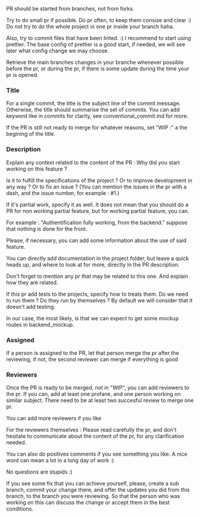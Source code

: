PR should be started from branches, not from forks.

Try to do small pr if possible. Do pr often, to keep them consize and clear :) Do not try to do the whole project in one pr inside your branch haha.

Also, try to commit files that have been linted. :) I recommend to start using prettier. The base config of prettier is a good start, if needed, we will see later what config change we may choose.

Retrieve the main branches changes in your branche whenever possible before the pr, or during the pr, if there is some update during the time your pr is opened.

### Title
For a single commit, the title is the subject line of the commit message.
Otherwise, the title should summarise the set of commits.
You can add keyword like in commits for clarity, see conventional_commit.md for more.

If the PR is still not ready to merge for whatever reasons, set "WIP :" a the begining of the title.

### Description
Explain any context related to the content of the PR : Why did you start working on this feature ?

Is it to fulfill the specifications of the project ? Or to improve development in any way ? Or to fix an issue ? (You can mention the issues in the pr with a dash, and the issue number, for example : \#1.)

If it's partial work, specify it as well. It does not mean that you should do a PR for non working partial feature, but for working partial feature, you can.

For example : "Authentification fully working, from the backend." suppose that nothing is done for the front.

Please, if necessary, you can add some information about the use of said feature.

You can directly add documentation in the project folder, but leave a quick heads up, and where to look at for more, directly in the PR description.

Don't forget to mention any pr that may be related to this one. And explain how they are related.

If this pr add tests to the projects, specify how to treats them. Do we need to run them ? Do they run by themselves ? By default we will consider that it doesn't add testing.

In our case, the most likely, is that we can expect to get some mockup routes in backend_mockup.

### Assigned
If a person is assigned to the PR, let that person merge the pr after the reviewing, if not, the second reviewer can merge if everything is good

### Reviewers
Once the PR is ready to be merged, not in "WIP", you can add reviewers to the pr. If you can, add at least one profane, and one person working on similar subject. There need to be at least two succesful review to merge one pr.

You can add more reviewers if you like

For the reviewers themselves : Please read carefully the pr, and don't hesitate to communicate about the content of the pr, for any clarification needed.

You can also do positives comments if you see something you like. A nice word can mean a lot in a long day of work :)

No questions are stupids :) 

If you see some fix that you can achieve yourself, please, create a sub branch, commit your change there, and offer the updates you did from this branch, to the branch you were reviewing. So that the person who was working on this can discuss the change or accept them in the best conditions.
